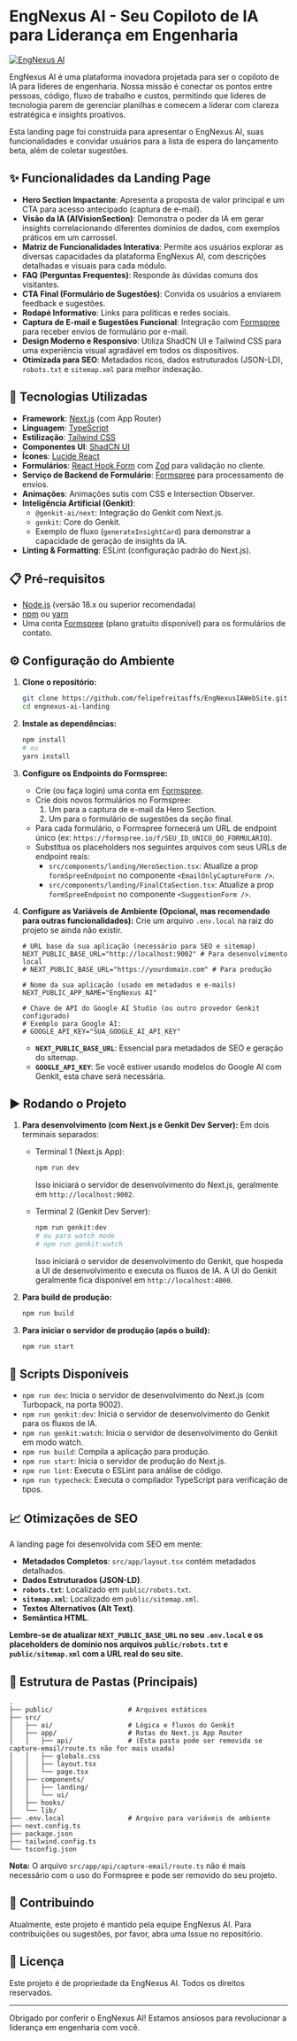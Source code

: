 
# EngNexus AI - Seu Copiloto de IA para Liderança em Engenharia

[![EngNexus AI](./public/images/engnexusia1.png)](https://engnexusia.com)

EngNexus AI é uma plataforma inovadora projetada para ser o copiloto de IA para líderes de engenharia. Nossa missão é conectar os pontos entre pessoas, código, fluxo de trabalho e custos, permitindo que líderes de tecnologia parem de gerenciar planilhas e comecem a liderar com clareza estratégica e insights proativos.

Esta landing page foi construída para apresentar o EngNexus AI, suas funcionalidades e convidar usuários para a lista de espera do lançamento beta, além de coletar sugestões.

## ✨ Funcionalidades da Landing Page

*   **Hero Section Impactante**: Apresenta a proposta de valor principal e um CTA para acesso antecipado (captura de e-mail).
*   **Visão da IA (AIVisionSection)**: Demonstra o poder da IA em gerar insights correlacionando diferentes domínios de dados, com exemplos práticos em um carrossel.
*   **Matriz de Funcionalidades Interativa**: Permite aos usuários explorar as diversas capacidades da plataforma EngNexus AI, com descrições detalhadas e visuais para cada módulo.
*   **FAQ (Perguntas Frequentes)**: Responde às dúvidas comuns dos visitantes.
*   **CTA Final (Formulário de Sugestões)**: Convida os usuários a enviarem feedback e sugestões.
*   **Rodapé Informativo**: Links para políticas e redes sociais.
*   **Captura de E-mail e Sugestões Funcional**: Integração com [Formspree](https://formspree.io/) para receber envios de formulário por e-mail.
*   **Design Moderno e Responsivo**: Utiliza ShadCN UI e Tailwind CSS para uma experiência visual agradável em todos os dispositivos.
*   **Otimizada para SEO**: Metadados ricos, dados estruturados (JSON-LD), `robots.txt` e `sitemap.xml` para melhor indexação.

## 🚀 Tecnologias Utilizadas

*   **Framework**: [Next.js](https://nextjs.org/) (com App Router)
*   **Linguagem**: [TypeScript](https://www.typescriptlang.org/)
*   **Estilização**: [Tailwind CSS](https://tailwindcss.com/)
*   **Componentes UI**: [ShadCN UI](https://ui.shadcn.com/)
*   **Ícones**: [Lucide React](https://lucide.dev/)
*   **Formulários**: [React Hook Form](https://react-hook-form.com/) com [Zod](https://zod.dev/) para validação no cliente.
*   **Serviço de Backend de Formulário**: [Formspree](https://formspree.io/) para processamento de envios.
*   **Animações**: Animações sutis com CSS e Intersection Observer.
*   **Inteligência Artificial (Genkit)**:
    *   `@genkit-ai/next`: Integração do Genkit com Next.js.
    *   `genkit`: Core do Genkit.
    *   Exemplo de fluxo (`generateInsightCard`) para demonstrar a capacidade de geração de insights da IA.
*   **Linting & Formatting**: ESLint (configuração padrão do Next.js).

## 📋 Pré-requisitos

*   [Node.js](https://nodejs.org/) (versão 18.x ou superior recomendada)
*   [npm](https://www.npmjs.com/) ou [yarn](https://yarnpkg.com/)
*   Uma conta [Formspree](https://formspree.io/) (plano gratuito disponível) para os formulários de contato.

## ⚙️ Configuração do Ambiente

1.  **Clone o repositório:**
    ```bash
    git clone https://github.com/felipefreitasffs/EngNexusIAWebSite.git
    cd engnexus-ai-landing
    ```

2.  **Instale as dependências:**
    ```bash
    npm install
    # ou
    yarn install
    ```

3.  **Configure os Endpoints do Formspree:**
    *   Crie (ou faça login) uma conta em [Formspree](https://formspree.io/).
    *   Crie dois novos formulários no Formspree:
        1.  Um para a captura de e-mail da Hero Section.
        2.  Um para o formulário de sugestões da seção final.
    *   Para cada formulário, o Formspree fornecerá um URL de endpoint único (ex: `https://formspree.io/f/SEU_ID_UNICO_DO_FORMULARIO`).
    *   Substitua os placeholders nos seguintes arquivos com seus URLs de endpoint reais:
        *   `src/components/landing/HeroSection.tsx`: Atualize a prop `formSpreeEndpoint` no componente `<EmailOnlyCaptureForm />`.
        *   `src/components/landing/FinalCtaSection.tsx`: Atualize a prop `formSpreeEndpoint` no componente `<SuggestionForm />`.

4.  **Configure as Variáveis de Ambiente (Opcional, mas recomendado para outras funcionalidades):**
    Crie um arquivo `.env.local` na raiz do projeto se ainda não existir.
    ```env
    # URL base da sua aplicação (necessário para SEO e sitemap)
    NEXT_PUBLIC_BASE_URL="http://localhost:9002" # Para desenvolvimento local
    # NEXT_PUBLIC_BASE_URL="https://yourdomain.com" # Para produção

    # Nome da sua aplicação (usado em metadados e e-mails)
    NEXT_PUBLIC_APP_NAME="EngNexus AI"

    # Chave de API do Google AI Studio (ou outro provedor Genkit configurado)
    # Exemplo para Google AI:
    # GOOGLE_API_KEY="SUA_GOOGLE_AI_API_KEY"
    ```
    *   **`NEXT_PUBLIC_BASE_URL`**: Essencial para metadados de SEO e geração do sitemap.
    *   **`GOOGLE_API_KEY`**: Se você estiver usando modelos do Google AI com Genkit, esta chave será necessária.

## ▶️ Rodando o Projeto

1.  **Para desenvolvimento (com Next.js e Genkit Dev Server):**
    Em dois terminais separados:

    *   Terminal 1 (Next.js App):
        ```bash
        npm run dev
        ```
        Isso iniciará o servidor de desenvolvimento do Next.js, geralmente em `http://localhost:9002`.

    *   Terminal 2 (Genkit Dev Server):
        ```bash
        npm run genkit:dev
        # ou para watch mode
        # npm run genkit:watch
        ```
        Isso iniciará o servidor de desenvolvimento do Genkit, que hospeda a UI de desenvolvimento e executa os fluxos de IA. A UI do Genkit geralmente fica disponível em `http://localhost:4000`.

2.  **Para build de produção:**
    ```bash
    npm run build
    ```

3.  **Para iniciar o servidor de produção (após o build):**
    ```bash
    npm run start
    ```

## 📜 Scripts Disponíveis

*   `npm run dev`: Inicia o servidor de desenvolvimento do Next.js (com Turbopack, na porta 9002).
*   `npm run genkit:dev`: Inicia o servidor de desenvolvimento do Genkit para os fluxos de IA.
*   `npm run genkit:watch`: Inicia o servidor de desenvolvimento do Genkit em modo watch.
*   `npm run build`: Compila a aplicação para produção.
*   `npm run start`: Inicia o servidor de produção do Next.js.
*   `npm run lint`: Executa o ESLint para análise de código.
*   `npm run typecheck`: Executa o compilador TypeScript para verificação de tipos.

## 📈 Otimizações de SEO

A landing page foi desenvolvida com SEO em mente:

*   **Metadados Completos**: `src/app/layout.tsx` contém metadados detalhados.
*   **Dados Estruturados (JSON-LD)**.
*   **`robots.txt`**: Localizado em `public/robots.txt`.
*   **`sitemap.xml`**: Localizado em `public/sitemap.xml`.
*   **Textos Alternativos (Alt Text)**.
*   **Semântica HTML**.

**Lembre-se de atualizar `NEXT_PUBLIC_BASE_URL` no seu `.env.local` e os placeholders de domínio nos arquivos `public/robots.txt` e `public/sitemap.xml` com a URL real do seu site.**

## 🎨 Estrutura de Pastas (Principais)

```
.
├── public/                   # Arquivos estáticos
├── src/
│   ├── ai/                   # Lógica e fluxos do Genkit
│   ├── app/                  # Rotas do Next.js App Router
│   │   ├── api/              # (Esta pasta pode ser removida se capture-email/route.ts não for mais usada)
│   │   ├── globals.css
│   │   ├── layout.tsx
│   │   └── page.tsx
│   ├── components/
│   │   ├── landing/
│   │   └── ui/
│   ├── hooks/
│   └── lib/
├── .env.local                # Arquivo para variáveis de ambiente
├── next.config.ts
├── package.json
├── tailwind.config.ts
└── tsconfig.json
```

**Nota:** O arquivo `src/app/api/capture-email/route.ts` não é mais necessário com o uso do Formspree e pode ser removido do seu projeto.

## 🤝 Contribuindo

Atualmente, este projeto é mantido pela equipe EngNexus AI. Para contribuições ou sugestões, por favor, abra uma Issue no repositório.

## 📄 Licença

Este projeto é de propriedade da EngNexus AI. Todos os direitos reservados.

---

Obrigado por conferir o EngNexus AI! Estamos ansiosos para revolucionar a liderança em engenharia com você.

